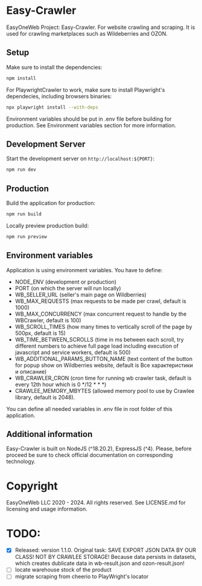 # Easy-Crawler
EasyOneWeb Project: Easy-Crawler. For website crawling and scraping. It is used for crawling marketplaces such as Wildeberries and OZON.

## Setup

Make sure to install the dependencies:

```bash
npm install
```

For PlaywrightCrawler to work, make sure to install Playwright's dependecies, including browsers binaries:

```bash
npx playwright install --with-deps
```

Environment variables should be put in .env file before building for production. See Environment variables section for more information.

## Development Server

Start the development server on `http://localhost:${PORT}`:

```bash
npm run dev
```

## Production

Build the application for production:

```bash
npm run build
```

Locally preview production build:

```bash
npm run preview
```

## Environment variables

Application is using environment variables. You have to define:
- NODE_ENV (development or production)
- PORT (on which the server will run locally)
- WB_SELLER_URL (seller's main page on Wildberries)
- WB_MAX_REQUESTS (max requests to be made per crawl, default is 1000)
- WB_MAX_CONCURRENCY (max concurrent request to handle by the WBCrawler, default is 100)
- WB_SCROLL_TIMES (how many times to vertically scroll of the page by 500px, default is 15)
- WB_TIME_BETWEEN_SCROLLS (time in ms between each scroll, try different numbers to achieve full page load including execution of javascript and service workers, default is 500)
- WB_ADDITIONAL_PARAMS_BUTTON_NAME (text content of the button for popup show on Wildberries website, default is Все характеристики и описание)
- WB_CRAWLER_CRON (cron time for running wb crawler task, default is every 12th hour which is 0 */12 * * *)
- CRAWLEE_MEMORY_MBYTES (allowed memory pool to use by Crawlee library, default is 2048).

You can define all needed variables in .env file in root folder of this application.

## Additional information

Easy-Crawler is built on NodeJS (^18.20.2), ExpressJS (^4). Please, before proceed be sure to check official documentation on corresponding technology.

# Copyright

EasyOneWeb LLC 2020 - 2024. All rights reserved. See LICENSE.md for licensing and usage information.

# TODO:
- [X] Released: version 1.1.0. Original task: SAVE EXPORT JSON DATA BY OUR CLASS! NOT BY CRAWLEE STORAGE! Because data persists in datasets, which creates dublicate data in wb-result.json and ozon-result.json!
- [ ] locate warehouse stock of the product
- [ ] migrate scraping from cheerio to PlayWright's locator
